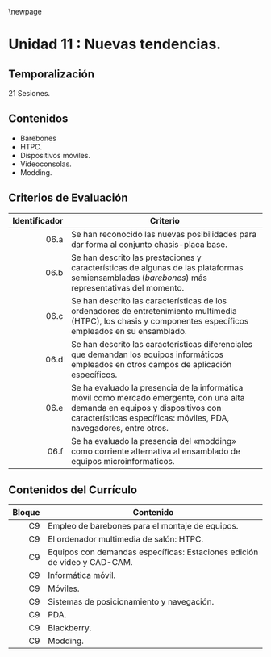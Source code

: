 \newpage

# Unidad 11 : Nuevas tendencias. 

## Temporalización

21 Sesiones.

## Contenidos 

* Barebones
* HTPC.
* Dispositivos móviles.
* Videoconsolas.
* Modding.

## Criterios de Evaluación 

| Identificador | Criterio  |
| -: |-----------|
| 06.a| Se han reconocido las nuevas posibilidades para dar forma al conjunto chasis-placa base.|
| 06.b| Se han descrito las prestaciones y características de algunas de las plataformas semiensambladas (_barebones_) más representativas del momento.|
| 06.c| Se han descrito las características de los ordenadores de entretenimiento multimedia (HTPC), los chasis y componentes específicos empleados en su ensamblado.|
| 06.d | Se han descrito las características diferenciales que demandan los equipos informáticos empleados en otros campos de aplicación específicos.|
| 06.e | Se ha evaluado la presencia de la informática móvil como mercado emergente, con una alta demanda en equipos y dispositivos con características específicas: móviles, PDA, navegadores, entre otros.|
| 06.f| Se ha evaluado la presencia del «modding» como corriente alternativa al ensamblado de equipos microinformáticos.|

## Contenidos del Currículo

| Bloque | Contenido | 
| -: | --------------|
| C9 | Empleo de barebones para el montaje de equipos.|
| C9 | El ordenador multimedia de salón: HTPC.|
| C9 | Equipos con demandas específicas: Estaciones edición de vídeo y CAD-CAM.|
| C9 | Informática móvil.|
| C9 | Móviles.|
| C9 | Sistemas de posicionamiento y navegación.|
| C9 | PDA.|
| C9 | Blackberry.|
| C9 | Modding.|
